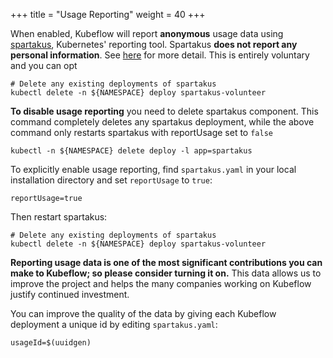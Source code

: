 +++
title = "Usage Reporting"
weight = 40
+++

When enabled, Kubeflow will report **anonymous** usage data using [spartakus](https://github.com/kubernetes-incubator/spartakus), Kubernetes' reporting tool. Spartakus **does not report any personal information**. See [here](https://github.com/kubernetes-incubator/spartakus) for more detail.
This is entirely voluntary and you can opt

```
# Delete any existing deployments of spartakus
kubectl delete -n ${NAMESPACE} deploy spartakus-volunteer
```

**To disable usage reporting** you need to delete spartakus component. 
This command completely deletes any spartakus deployment, while the above 
command only restarts spartakus with reportUsage set to `false`

```
kubectl -n ${NAMESPACE} delete deploy -l app=spartakus
```


To explicitly enable usage reporting, find `spartakus.yaml` in your local installation directory and
set `reportUsage` to `true`:

```
reportUsage=true
```
Then restart spartakus:
```
# Delete any existing deployments of spartakus
kubectl delete -n ${NAMESPACE} deploy spartakus-volunteer
```

**Reporting usage data is one of the most significant contributions you can make to Kubeflow; so please consider turning it on.** This data
allows us to improve the project and helps the many companies working on Kubeflow justify continued investment.

You can improve the quality of the data by giving each Kubeflow deployment a unique id by editing `spartakus.yaml`:

```
usageId=$(uuidgen)
```
